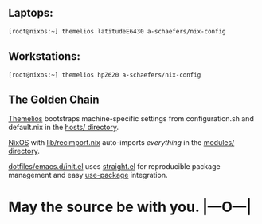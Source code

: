 ## Laptops:
```bash
[root@nixos:~] themelios latitudeE6430 a-schaefers/nix-config
```

## Workstations:
```bash
[root@nixos:~] themelios hpZ620 a-schaefers/nix-config
```

## The Golden Chain
[Themelios](https://github.com/a-schaefers/themelios) bootstraps machine-specific settings from configuration.sh and default.nix in the [hosts/ directory](https://github.com/a-schaefers/nix-config/tree/master/hosts).

[NixOS](https://nixos.org/) with [lib/recimport.nix](https://github.com/a-schaefers/nix-config/blob/master/lib/recimport.nix) auto-imports _everything_ in the [modules/ directory](https://github.com/a-schaefers/nix-config/tree/master/modules).

[dotfiles/emacs.d/init.el](https://github.com/a-schaefers/nix-config/blob/master/dotfiles/.emacs.d/init.el) uses [straight.el](https://github.com/raxod502/straight.el) for reproducible package management and easy [use-package](https://github.com/jwiegley/use-package) integration.

# May the source be with you. |—O—|
